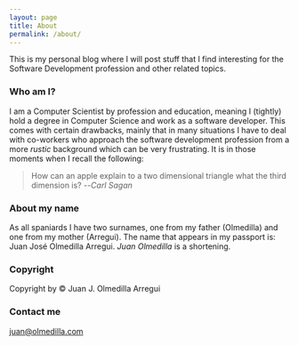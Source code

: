 ```yaml
---
layout: page
title: About
permalink: /about/
---
```


This is my personal blog where I will post stuff that I find interesting for the Software Development profession and other related topics.

### Who am I?

I am a Computer Scientist by profession and education, meaning I (tightly) hold a degree in Computer Science and work as a software developer. This comes with certain drawbacks, mainly that in many situations I have to deal with co-workers who approach the software development profession from a more _rustic_ background which can be very frustrating. It is in those moments when I recall the following:

> How can an apple explain to a two dimensional triangle what the third dimension is?
>           --<cite>Carl Sagan</cite>

### About my name

As all spaniards I have two surnames, one from my father (Olmedilla) and one from my mother (Arregui). The name that appears in my passport is: Juan José Olmedilla Arregui. *Juan Olmedilla* is a shortening.

### Copyright

Copyright by &copy; Juan J. Olmedilla Arregui

### Contact me

[juan@olmedilla.com](mailto:juan@olmedilla.com)
